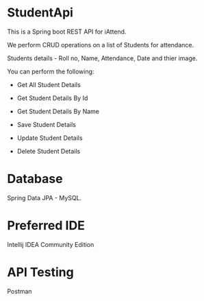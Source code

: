 # StudentApi
This is a Spring boot REST API for iAttend.

We perform CRUD operations on a list of Students for attendance.

Students details - Roll no, Name, Attendance, Date and thier image.

You can perform the following:

- Get All Student Details

- Get Student Details By Id

- Get Student Details By Name

- Save Student Details

- Update Student Details

- Delete Student Details

# Database

Spring Data JPA - MySQL.

# Preferred IDE 
 Intellij IDEA Community Edition

 # API Testing
 Postman

